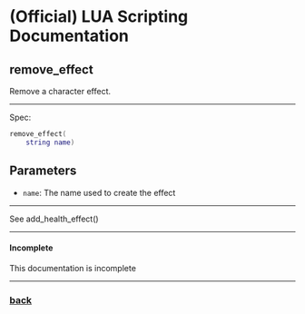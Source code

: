 
# (Official) LUA Scripting Documentation

## remove_effect

Remove a character effect.

___

Spec:

```lua
remove_effect(
	string name)
```

## Parameters

- `name`: The name used to create the effect

___

See add_health_effect()

___

#### Incomplete

This documentation is incomplete

___

### [back](../other)
